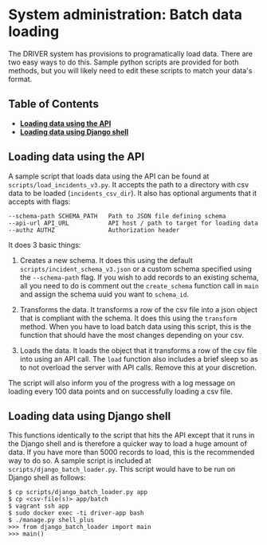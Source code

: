 # System administration: Batch data loading

The DRIVER system has provisions to programatically load data. There are two easy ways to do this. Sample python scripts are provided for both methods, but you will likely need to edit these scripts to match your data's format.

## Table of Contents
- [**Loading data using the API**](#loading-data-using-the-api)
- [**Loading data using Django shell**](#loading-data-using-django-shell)

## Loading data using the API

A sample script that loads data using the API can be found at `scripts/load_incidents_v3.py`. It accepts the path to a directory with csv data to be loaded (`incidents_csv_dir`). It also has optional arguments that it accepts with flags:

```
--schema-path SCHEMA_PATH   Path to JSON file defining schema
--api-url API_URL           API host / path to target for loading data
--authz AUTHZ               Authorization header
```

It does 3 basic things:

1. Creates a new schema. It does this using the default `scripts/incident_schema_v3.json` or a custom schema specified using the `--schema-path` flag. If you wish to add records to an existing schema, all you need to do is comment out the `create_schema` function call in `main` and assign the schema uuid you want to `schema_id`.

2. Transforms the data. It transforms a row of the csv file into a json object that is compliant with the schema. It does this using the `transform` method. When you have to load batch data using this script, this is the function that should have the most changes depending on your csv.

3. Loads the data. It loads the object that it transforms a row of the csv file into using an API call. The `load` function also includes a brief sleep so as to not overload the server with API calls. Remove this at your discretion.

The script will also inform you of the progress with a log message on loading every 100 data points and on successfully loading a csv file.


## Loading data using Django shell

This functions identically to the script that hits the API except that it runs in the Django shell and is therefore a quicker way to load a huge amount of data. If you have more than 5000 records to load, this is the recommended way to do so. A sample script is included at `scripts/django_batch_loader.py`. This script would have to be run on Django shell as follows:

```
$ cp scripts/django_batch_loader.py app
$ cp <csv-file(s)> app/batch
$ vagrant ssh app
$ sudo docker exec -ti driver-app bash
$ ./manage.py shell_plus
>>> from django_batch_loader import main
>>> main()
```

